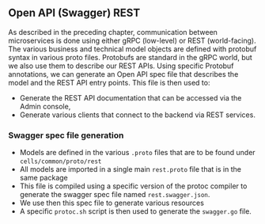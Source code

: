 
## Open API (Swagger) REST

As described in the preceding chapter, communication between microservices is done using either gRPC (low-level) or REST (world-facing). The various business and technical model objects are defined with protobuf syntax in various proto files. Protobufs are standard in the gRPC world, but we also use them to describe our REST APIs. Using specific Protobuf annotations, we can generate an Open API spec file that describes the model and the REST API entry points. This file is then used to:

- Generate the REST API documentation that can be accessed via the Admin console,
- Generate various clients that connect to the backend via REST services.

### Swagger spec file generation

- Models are defined in the various `.proto` files that are to be found under `cells/common/proto/rest`
- All models are imported in a single main `rest.proto` file that is in the same package
- This file is compiled using a specific version of the protoc compiler to generate the swagger spec file named `rest.swagger.json`.
- We use then this spec file to generate various resources
- A specific `protoc.sh` script is then used to generate the `swagger.go` file.
